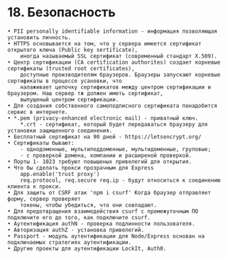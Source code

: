 # 18. Безопасность

	• PII personally identifiable information - информация позволяющая установить личность.
	• HTTPS основывается на том, что у сервера имеется сертификат открытого ключа (Public key sertificate),
		иногда называемый SSL сертификат (современный стандарт X.509).
	• Центр сертификации (CA certification authorites) создает корневые сертификаты (trusted root certificates),
		доступные производителям браузеров. Браузеры запускают корневые сертификаты в процессе усановки, что 
		налаживает цепочку сертификатов между центром сертификации и браузером. Наш сервер тж должен иметь сертификат,
		выпущеный центром сертификации.
	• Для создания собственного самоподписного сертификата понадобится сервис в интернете.
	• *.pem (privacy-enhanced electronic mail) - приватный ключ.
		*.crt - сертификат, который будет передаваться браузеру для установки защищенного соединения.
	• Бесплатный сертификат на 90 дней - https://letsencrypt.org/
	• Сертификаты бывают:
		- однодоменные, мультиподдоменные, мультидоменные, груповые;
		- с проверкой домена, компании и расширеной проверкой.
	• Порты 1- 1023 требуют повышеных привелегий для открытия.
	• Что бы сделать прокси прозрачным для Express 
		app.enable('trust proxy')
		req.protocol, req.secure req.ip - будут относиться к соединению клиента к прокси.
	• Для защить от CSRF атак 'npm i csurf' Когда браузер отправляет форму, сервер проверяет
		токены, чтобы убедиться, что они совпадают.
	• Для предотвращения взаимодействия csurf с промежуточным ПО подключите его до того, как подключите csurf.
	• Аутентификация authN - проверка подлинности пользователя.
	• Авторизация authZ - установка привелегий.
	• Passport - модуль аутентификации для Node/Express основан на подключаемых стратегиях аутентификации.
	• Другие проекты для аутентификации LockIt, Auth0.